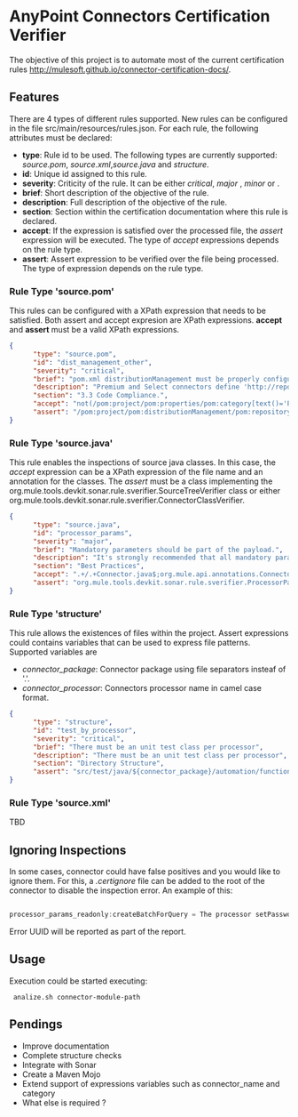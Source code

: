 # AnyPoint Connectors Certification Verifier

The objective of this project is to automate most of the current certification rules
http://mulesoft.github.io/connector-certification-docs/.

## Features

There are 4 types of different rules supported. New rules can be configured in the file src/main/resources/rules.json. For each rule, the following attributes must be declared:

* **type**: Rule id to be used. The following types are currently supported: *source.pom*, *source.xml*,*source.java*  and *structure*.
* **id**: Unique id assigned to this rule.
* **severity**: Criticity of the rule. It can be either *critical*, *major* , *minor* or *<info>*.
* **brief**: Short description of the objective of the rule. 
* **description**: Full description of the objective of the rule.
* **section**: Section within the certification documentation where this rule is declared.
* **accept**: If the expression is satisfied over the processed file, the *assert* expression will be executed. The type of *accept* expressions depends on the rule type. 
* **assert**: Assert expression to be verified over the file being processed. The type of expression depends on the rule type.

### Rule Type 'source.pom'

This rules can be configured with a XPath expression that needs to be satisfied. Both assert and accept expresion are XPath expressions. **accept** and **assert**  must be a valid XPath expressions.

```json
{
      "type": "source.pom",
      "id": "dist_management_other",
      "severity": "critical",
      "brief": "pom.xml distributionManagement must be properly configured.",
      "description": "Premium and Select connectors define 'http://repository-master.mulesoft.org/releases/' as repository.",
      "section": "3.3 Code Compliance.",
      "accept": "not(/pom:project/pom:properties/pom:category[text()='Premium' or text()='Select'])",
      "assert": "/pom:project/pom:distributionManagement/pom:repository/pom:id[text()='mulesoft-releases'] and /pom:project/pom:distributionManagement/pom:repository/pom:url[text()='http://repository-master.mulesoft.org/releases/']"
}
```
### Rule Type 'source.java'

This rule enables the inspections of source java classes. In this case, the *accept* expression can be a XPath expression of the file name and an annotation for the classes. The *assert* must be a class implementing the org.mule.tools.devkit.sonar.rule.sverifier.SourceTreeVerifier class or either org.mule.tools.devkit.sonar.rule.sverifier.ConnectorClassVerifier. 

```json
{
      "type": "source.java",
      "id": "processor_params",
      "severity": "major",
      "brief": "Mandatory parameters should be part of the payload.",
      "description": "It's strongly recommended that all mandatory parameters be defined as part of the payload. Consider creating a complex object as grouping all the parameters.",
      "section": "Best Practices",
      "accept": ".+/.+Connector.java$;org.mule.api.annotations.Connector",
      "assert": "org.mule.tools.devkit.sonar.rule.sverifier.ProcessorParametersVerifier"
}
```

### Rule Type 'structure'

This rule allows the existences of files within the project. Assert expressions could contains variables that can be used to express file patterns. Supported variables are 

* *connector_package*: Connector package using file separators insteaf of '.'.
* *connector_processor*: Connectors processor name in camel case format.

```json
{
      "type": "structure",
      "id": "test_by_processor",
      "severity": "critical",
      "brief": "There must be an unit test class per processor",
      "description": "There must be an unit test class per processor",
      "section": "Directory Structure",
      "assert": "src/test/java/${connector_package}/automation/functional/${connector_processor}TestCases.java"
}
```

### Rule Type 'source.xml'

TBD

## Ignoring Inspections 

In some cases, connector could have false positives and you would like to ignore them. For this, a *.certignore* file can be added to the root of the connector to disable the inspection error. An example of this:

```java

processor_params_readonly:createBatchForQuery = The processor setPassword requires complex object due the complexity of the system.

```
Error UUID will be reported as part of the report.

## Usage

Execution could be started executing:

```
 analize.sh connector-module-path
```

## Pendings

* Improve documentation
* Complete structure checks
* Integrate with Sonar 
* Create a Maven Mojo
* Extend support of expressions variables such as connector_name and category
* What else is required ?



